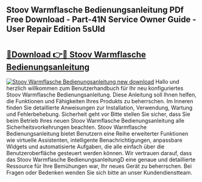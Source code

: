 ## Stoov Warmflasche Bedienungsanleitung PDf Free Download - Part-41N Service Owner Guide - User Repair Edition 5sUld

# <h2><a href="http://df647m.blite.top/?on=Stoov+Warmflasche+Bedienungsanleitung">🔗Download 👉🔴 Stoov Warmflasche Bedienungsanleitung</a></h2>

[![Stoov Warmflasche Bedienungsanleitung new download](https://i.imgur.com/lujVjoI.png)](http://df647m.blite.top/?on=Stoov+Warmflasche+Bedienungsanleitung)
Hallo und herzlich willkommen zum Benutzerhandbuch für Ihr neu konfiguriertes Stoov Warmflasche Bedienungsanleitung. Diese Anleitung soll Ihnen helfen, die Funktionen und Fähigkeiten Ihres Produkts zu beherrschen. Im Inneren finden Sie detaillierte Anweisungen zur Installation, Verwendung, Wartung und Fehlerbehebung. Sicherheit geht vor Bitte stellen Sie sicher, dass Sie beim Betrieb Ihres neuen Stoov Warmflasche Bedienungsanleitung alle Sicherheitsvorkehrungen beachten. Stoov Warmflasche Bedienungsanleitung bietet Benutzern eine Reihe erweiterter Funktionen wie virtuelle Assistenten, intelligente Benachrichtigungen, anpassbare Widgets und automatisierte Aufgaben, die alle einfach über die Benutzeroberfläche gesteuert werden können. Wir vertrauen darauf, dass das Stoov Warmflasche BedienungsanleitungD eine genaue und detaillierte Ressource für Ihre Bemühungen war, Ihr neues Gerät zu beherrschen. Bei Fragen oder Bedenken wenden Sie sich bitte an unser Kundendienstteam.
